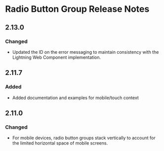 <!-- Release notes authoring guidelines: http://keepachangelog.com/ -->

# Radio Button Group Release Notes

<!-- ## [Unreleased] -->

## 2.13.0

### Changed

- Updated the ID  on the error messaging to maintain consistency with the Lightning Web Component implementation.

## 2.11.7

### Added

- Added documentation and examples for mobile/touch context

## 2.11.0

### Changed

- For mobile devices, radio button groups stack vertically to account for the limited horizontal space of mobile screens.

<!-- ## [VERSION] -->
